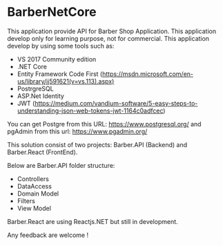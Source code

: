 # BarberNetCore
This application provide API for Barber Shop Application. This application develop only for learning purpose, not for commercial.
This application develop by using some tools such as:
- VS 2017 Community edition
- .NET Core
- Entity Framework Code First (https://msdn.microsoft.com/en-us/library/jj591621(v=vs.113).aspx)
- PostrgreSQL
- ASP.Net Identity
- JWT (https://medium.com/vandium-software/5-easy-steps-to-understanding-json-web-tokens-jwt-1164c0adfcec)

You can get Postgre from this URL: https://www.postgresql.org/ and pgAdmin from this url: https://www.pgadmin.org/

This solution consist of two projects: Barber.API (Backend) and Barber.React (FrontEnd). 

Below are Barber.API folder structure:
 - Controllers
 - DataAccess
 - Domain Model
 - Filters
 - View Model
 
Barber.React are using Reactjs.NET but still in development.

Any feedback are welcome !



